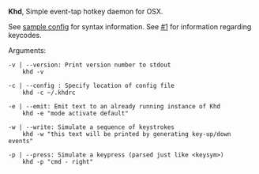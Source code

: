 **Khd**, Simple event-tap hotkey daemon for OSX.

See [sample config](https://github.com/koekeishiya/khd/blob/master/examples/khdrc) for syntax information.
See [#1](https://github.com/koekeishiya/khd/issues/1) for information regarding keycodes.

Arguments:
```
-v | --version: Print version number to stdout
    khd -v

-c | --config : Specify location of config file
    khd -c ~/.khdrc

-e | --emit: Emit text to an already running instance of Khd
    khd -e "mode activate default"

-w | --write: Simulate a sequence of keystrokes
    khd -w "this text will be printed by generating key-up/down events"

-p | --press: Simulate a keypress (parsed just like <keysym>)
    khd -p "cmd - right"
```
